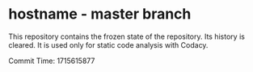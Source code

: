 # hostname - master branch

This repository contains the frozen state of the repository.
Its history is cleared. It is used only for static code
analysis with Codacy.

Commit Time: 1715615877
